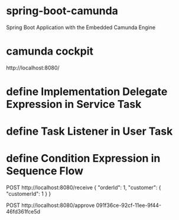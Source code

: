 # spring-boot-camunda
Spring Boot Application with the Embedded Camunda Engine
# camunda cockpit
http://localhost:8080/
# define Implementation Delegate Expression in Service Task
# define Task Listener in User Task
# define Condition Expression in Sequence Flow

POST
http://localhost:8080/receive
{
"orderId": 1,
"customer": {
"customerId": 1
}
}

POST
http://localhost:8080/approve
091f36ce-92cf-11ee-9f44-46fd361fce5d
